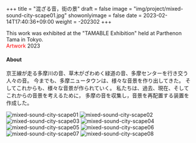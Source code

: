 +++
title = "混ざる音，街の景"
draft = false
image = "img/project/mixed-sound-city-scape01.jpg"
showonlyimage = false
date = 2023-02-14T17:40:36+09:00
weight = -202302
+++

This work was exhibited at the "TAMABLE Exhibition" held at Parthenon Tama in Tokyo.  
<span style="color: red; ">Artwork</span> 2023
<!--more-->

#### About
京王線が走る多摩川の音、草木がざわめく緑道の音、多摩センターを行き交う人々の音。
今までも、多摩ニュータウンは、様々な音景を作り出してきた。
そしてこれからも、様々な音景が作られていく。
私たちは、過去、現在、そしてこれからの音景を考えるために，
多摩の音を収集し，音景を再配置する装置を作成した。


![mixed-sound-city-scape01](../../img/project/mixed-sound-city-scape01.jpg)
![mixed-sound-city-scape02](../../img/project/mixed-sound-city-scape02.jpg)
![mixed-sound-city-scape03](../../img/project/mixed-sound-city-scape03.jpg)
![mixed-sound-city-scape04](../../img/project/mixed-sound-city-scape04.jpg)
![mixed-sound-city-scape05](../../img/project/mixed-sound-city-scape05.jpg)
![mixed-sound-city-scape06](../../img/project/mixed-sound-city-scape06.jpg)
![mixed-sound-city-scape07](../../img/project/mixed-sound-city-scape07.jpg)
![mixed-sound-city-scape08](../../img/project/mixed-sound-city-scape08.jpg)

